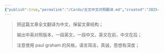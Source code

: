 ```yaml
---
{"publish":true,"permalink":"/Cards/全文中文对照翻译.md","created":"2025-06-11","modified":"2025-06-11","published":"2025-07-11T16:01:03.625+08:00","cssclasses":""}
---
```



> 把这篇文章全文翻译为中文，保留文章结构；
>
> 输出中英对照版本，一段英文，一段中文，英文在前，中文在后；
>
> 注意使用 paul graham 的风格，语言简洁，真诚，思想有深度；
